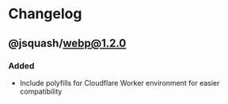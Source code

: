 # Changelog

## @jsquash/webp@1.2.0

### Added 

- Include polyfills for Cloudflare Worker environment for easier compatibility
